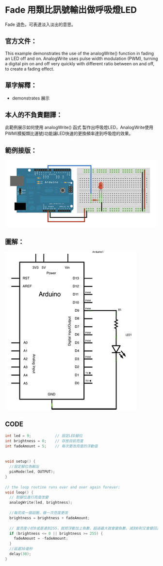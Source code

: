 # Fade 用類比訊號輸出做呼吸燈LED
Fade 退色，可表達淡入淡出的意思。

## 官方文件：

This example demonstrates the use of the analogWrite() function in fading an LED off and on. AnalogWrite uses pulse width modulation (PWM), turning a digital pin on and off very quickly with different ratio between on and off, to create a fading effect.

## 單字解釋：
+ demonstrates 展示
  

## 本人的不負責翻譯： 

此範例展示如何使用 analogWrite() 函式 製作出呼吸燈LED，AnalogWrite使用PWM(模擬類比運號)功能讓LED快速的更換頻率達到呼吸燈的效果。


## 範例接版：

![Circuit](./../IMG/fade_Circuit.png)

## 圖解：

![Schematic](./../IMG/fade_Schematic.png)

## CODE

```ino
int led = 9;           // 設定LED腳位
int brightness = 0;    // 存放目前亮度
int fadeAmount = 5;    // 每次更改亮度的浮動值


void setup() {
  //設定腳位為輸出
  pinMode(led, OUTPUT);
}

// the loop routine runs over and over again forever:
void loop() {
  // 對腳位進行亮度改變
  analogWrite(led, brightness);

  //每完成一個迴圈，做一次亮度更改
  brightness = brightness + fadeAmount;

  // 當亮度小於0或是達到255，就把浮動加上負數，超過最大就會變負數，減到0則又會變回正數。
  if (brightness <= 0 || brightness >= 255) {
    fadeAmount = -fadeAmount;
  }
  //延遲30毫秒
  delay(30);
}
```